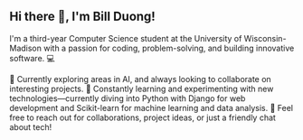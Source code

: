 ## Hi there 👋, I'm Bill Duong!
I'm a third-year Computer Science student at the University of Wisconsin-Madison with a passion for coding, problem-solving, and building innovative software. 💻

🔭 Currently exploring areas in AI, and always looking to collaborate on interesting projects. 
🌱 Constantly learning and experimenting with new technologies—currently diving into Python with Django for web development and Scikit-learn for machine learning and data analysis. 
💬 Feel free to reach out for collaborations, project ideas, or just a friendly chat about tech!
